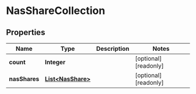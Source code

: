 

# NasShareCollection

## Properties

Name | Type | Description | Notes
------------ | ------------- | ------------- | -------------
**count** | **Integer** |  |  [optional] [readonly]
**nasShares** | [**List&lt;NasShare&gt;**](NasShare.md) |  |  [optional] [readonly]



